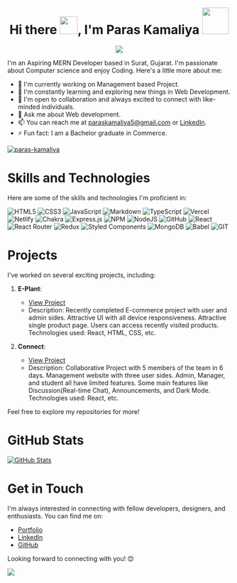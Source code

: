 <h1 align="center">Hi there <img src="https://c.tenor.com/z2xJqhCpneIAAAAM/wave-hand.gif" width="40px">, I'm Paras Kamaliya <img src="https://img.icons8.com/external-others-cattaleeya-thongsriphong/344/external-Boy-user-with-laptop-color-line-others-cattaleeya-thongsriphong.png"  width="60px" /></h1>
  
<p align="center">
<a align="center" href="https://github.com/shubham-masai"><img src="https://readme-typing-svg.herokuapp.com?color=0A88B3&lines=Welcome+to+My+GitHub+Profile!;I'm+a+Full+Stack+Web+Developer." /></a>

<p align="center">
<a align="center" href="https://github.com/shubham-masai"></a>
</p>
I'm an Aspiring MERN Developer based in Surat, Gujarat. I'm passionate about Computer science and enjoy Coding. Here's a little more about me:

- 🔭 I'm currently working on Management based Project.
- 🌱 I'm constantly learning and exploring new things in Web Development.
- 👯 I'm open to collaboration and always excited to connect with like-minded individuals.
- 💬 Ask me about Web development.
- 📫 You can reach me at [paraskamaliya5@gmail.com](mailto:paraskamaliya5@gmail.com) or [LinkedIn](https://www.linkedin.com/in/paras-kamaliya-83a761192/).
- ⚡ Fun fact: I am a Bachelor graduate in Commerce.

<div><a href="https://github.com/ryo-ma/github-profile-trophy"><img src="https://github-profile-trophy.vercel.app/?username=paraskamaliya&row=2&column=7&margin-w=15&margin-h=15" alt="paras-kamaliya"/></a> </div>

# Skills and Technologies

Here are some of the skills and technologies I'm proficient in:

![HTML5](https://img.shields.io/badge/html5-%23E34F26.svg?style=for-the-badge&logo=html5&logoColor=white) ![CSS3](https://img.shields.io/badge/css3-%231572B6.svg?style=for-the-badge&logo=css3&logoColor=white) ![JavaScript](https://img.shields.io/badge/javascript-%23323330.svg?style=for-the-badge&logo=javascript&logoColor=%23F7DF1E) ![Markdown](https://img.shields.io/badge/markdown-%23000000.svg?style=for-the-badge&logo=markdown&logoColor=white) ![TypeScript](https://img.shields.io/badge/typescript-%23007ACC.svg?style=for-the-badge&logo=typescript&logoColor=white)  ![Vercel](https://img.shields.io/badge/vercel-%23000000.svg?style=for-the-badge&logo=vercel&logoColor=white) ![Netlify](https://img.shields.io/badge/netlify-%23000000.svg?style=for-the-badge&logo=netlify&logoColor=#00C7B7) ![Chakra](https://img.shields.io/badge/chakra-%234ED1C5.svg?style=for-the-badge&logo=chakraui&logoColor=white) ![Express.js](https://img.shields.io/badge/express.js-%23404d59.svg?style=for-the-badge&logo=express&logoColor=%2361DAFB) ![NPM](https://img.shields.io/badge/NPM-%23000000.svg?style=for-the-badge&logo=npm&logoColor=white) ![NodeJS](https://img.shields.io/badge/node.js-6DA55F?style=for-the-badge&logo=node.js&logoColor=white) ![GitHub](https://img.shields.io/badge/GitHub-%23121011.svg?style=for-the-badge&logo=github&logoColor=white) ![React](https://img.shields.io/badge/react-%2320232a.svg?style=for-the-badge&logo=react&logoColor=%2361DAFB) ![React Router](https://img.shields.io/badge/React_Router-CA4245?style=for-the-badge&logo=react-router&logoColor=white) ![Redux](https://img.shields.io/badge/redux-%23593d88.svg?style=for-the-badge&logo=redux&logoColor=white) ![Styled Components](https://img.shields.io/badge/styled--components-DB7093?style=for-the-badge&logo=styled-components&logoColor=white) ![MongoDB](https://img.shields.io/badge/MongoDB-%234ea94b.svg?style=for-the-badge&logo=mongodb&logoColor=white) ![Babel](https://img.shields.io/badge/Babel-F9DC3e?style=for-the-badge&logo=babel&logoColor=black) ![GIT](https://img.shields.io/badge/Git-fc6d26?style=for-the-badge&logo=git&logoColor=white)
# Projects

I've worked on several exciting projects, including:

1. **E-Plant**:
   - [View Project](https://e-plant.vercel.app/)
   - Description: Recently completed E-commerce project with user and admin sides. Attractive UI with all device responsiveness. Attractive single product page. Users can access recently visited products. Technologies used: React, HTML, CSS, etc.

2. **Connect**:
   - [View Project](https://connect-lms01.netlify.app/)
   - Description: Collaborative Project with 5 members of the team in 6 days. Management website with three user sides. Admin, Manager, and student all have limited features. Some main features like Discussion(Real-time Chat), Announcements, and Dark Mode. Technologies used: React, etc.
   
Feel free to explore my repositories for more!

# GitHub Stats

[![GitHub Stats](https://github-readme-stats.vercel.app/api?username=paraskamaliya&show_icons=true)](https://github.com/paraskamaliya)

# Get in Touch

I'm always interested in connecting with fellow developers, designers, and enthusiasts. You can find me on:

- [Portfolio](https://paraskamaliya.github.io/)
- [LinkedIn](https://www.linkedin.com/in/paras-kamaliya-83a761192/)
- [GitHub](https://github.com/paraskamaliya)

Looking forward to connecting with you! 😊

![](https://visitcount.itsvg.in/api?id=Paraskamaliya&label=Profile%20Views&color=6&icon=3&pretty=false)
